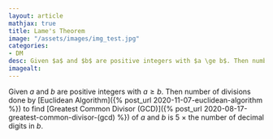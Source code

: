```yaml
---
layout: article
mathjax: true
title: Lame's Theorem
image: "/assets/images/img_test.jpg"
categories:
- DM
desc: Given $a$ and $b$ are positive integers with $a \ge b$. Then number of divisions done by Euclidean Algorithm to find Greatest Common Divisor (GCD) of $a$ and $b$ is $5\ \times$ the number of decimal digits in $b$. 
imagealt: 
---
```


Given $a$ and $b$ are positive integers with $a \ge b$. Then number of divisions done by [Euclidean Algorithm]({% post_url 2020-11-07-euclidean-algorithm %}) to find [Greatest Common Divisor (GCD)]({% post_url 2020-08-17-greatest-common-divisor-(gcd) %}) of $a$ and $b$ is $5\ \times$ the number of decimal digits in $b$.
































































































































































































































































































































































